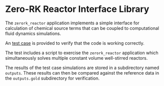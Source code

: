 # Zero-RK Reactor Interface Library

The `zerork_reactor` application implements a simple interface for 
calculation of chemical source terms that can be coupled to computational
fluid dynamics simulations.

An [test case] is provided to verify that the code is working correctly.

The test includes a script to exercise the `zerork_reactor` application
which simultaneously solves multiple constant volume well-stirred reactors.

The results of the test case simulations are stored in a subdirectory named
`outputs`.  These results can then be compared against the reference data
in the `outputs.gold` subdirectory for verification.

[test case]: https://github.com/llnl/zero-rk/blob/master/zerork_reactor/test

